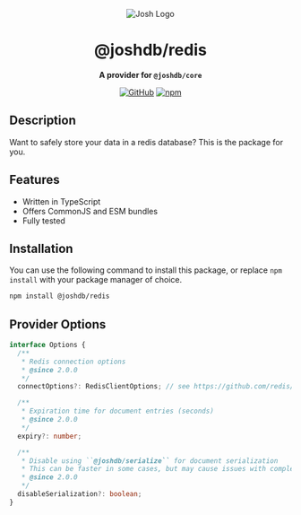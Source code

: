 <div align="center">

![Josh Logo](https://evie.codes/josh-light.png)

# @joshdb/redis

**A provider for `@joshdb/core`**

[![GitHub](https://img.shields.io/github/license/josh-development/providers)](https://github.com/josh-development/providers/blob/main/LICENSE)
[![npm](https://img.shields.io/npm/v/@joshdb/redis?color=crimson&logo=npm&style=flat-square&label=@joshdb/redis)](https://www.npmjs.com/package/@joshdb/redis)

</div>

## Description

Want to safely store your data in a redis database? This is the package for you.

## Features

- Written in TypeScript
- Offers CommonJS and ESM bundles
- Fully tested

## Installation

You can use the following command to install this package, or replace `npm install` with your package manager of choice.

```sh
npm install @joshdb/redis
```

## Provider Options

```typescript
interface Options {
  /**
   * Redis connection options
   * @since 2.0.0
   */
  connectOptions?: RedisClientOptions; // see https://github.com/redis/node-redis/blob/master/docs/client-configuration.md#createclient-configuration

  /**
   * Expiration time for document entries (seconds)
   * @since 2.0.0
   */
  expiry?: number;

  /**
   * Disable using ``@joshdb/serialize`` for document serialization
   * This can be faster in some cases, but may cause issues with complex data types
   * @since 2.0.0
   */
  disableSerialization?: boolean;
}
```
